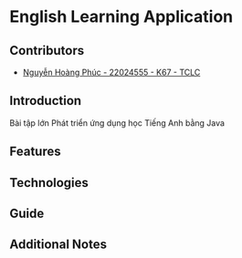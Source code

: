 # English Learning Application

## Contributors

- [Nguyễn Hoàng Phúc - 22024555 - K67 - TCLC](https://github.com/nphuc0111dev)

## Introduction

Bài tập lớn Phát triển ứng dụng học Tiếng Anh bằng Java

## Features

## Technologies

## Guide

## Additional Notes